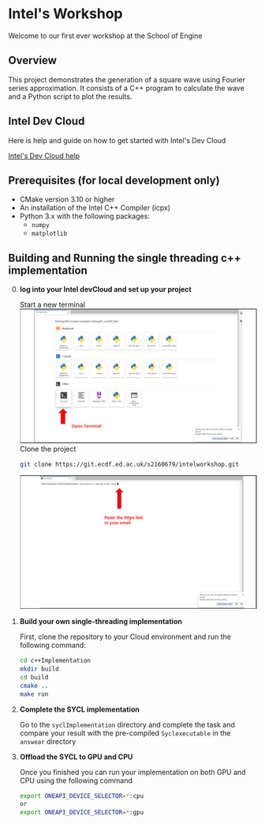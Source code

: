 # Intel's Workshop
Welcome to our first ever workshop at the School of Engine


## Overview

This project demonstrates the generation of a square wave using Fourier series approximation. It consists of a C++ program to calculate the wave and a Python script to plot the results.


## Intel Dev Cloud

Here is help and guide on how to get started with Intel's Dev Cloud

[Intel's Dev Cloud help](https://console.cloud.intel.com/docs/index.html)


## Prerequisites (for local development only)

- CMake version 3.10 or higher
- An installation of the Intel C++ Compiler (icpx)
- Python 3.x with the following packages:
  - `numpy`
  - `matplotlib`


## Building and Running the single threading c++ implementation

0. **log into your Intel devCloud and set up your project**

   Start a new terminal 
   ![Start a new terminal](/InstructionImage/step1.png "step1")
   Clone the project
   ```bash
   git clone https://git.ecdf.ed.ac.uk/s2160679/intelworkshop.git
   ```   
   ![clone](/InstructionImage/step2.png "step2")


   
1. **Build your own single-threading implementation**

   First, clone the repository to your Cloud environment and run the following command:

   ```bash
   cd c++Implementation
   mkdir build
   cd build
   cmake ..
   make run 
   ```

2. **Complete the SYCL implementation**

   Go to the `syclImplementation` directory and complete the task and compare your result with the pre-compiled `Syclexecutable` in the `answear` directory 
   

3. **Offload the SYCL to GPU and CPU**

    Once you finished you can run your implementation on both GPU and CPU using the following command 


   ```bash
   export ONEAPI_DEVICE_SELECTOR=*:cpu 
   or
   export ONEAPI_DEVICE_SELECTOR=*:gpu 
   ```

